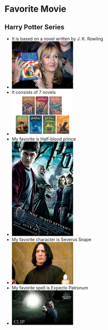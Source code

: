 <H1>Favorite Movie</H1>
<H2>Harry Potter Series</H2>
<UL>
  <LI>It is based on a novel written by J. K. Rowling</LI>
  <LI>
    <img src="Github repo Images/jkr.webp" alt="Harry Potter Series" width="200">
  </LI>
  <LI>It consists of 7 novels</LI>
  <LI>
    <img src="Github repo Images/hp7novels.jpg" alt="Harry Potter Series" width="200">
  </LI>
  <LI>My favorite is Half-blood prince</LI>
  <LI>
    <img src="Github repo Images/hbp.jpg" alt="Half-Blood Prince" width="200">
  </LI>
  <LI>My favorite character is Severus Snape</LI>
  <LI>
    <img src="Github repo Images/severus.png" alt="Severus Snape" width="200">
  </LI>
  <LI>My favorite spell is Expecto Patronum</LI>
  <LI>
    <img src="Github repo Images/patronus.jpg" alt="Expecto Patronum Spell" width="200">
  </LI>
</UL>
